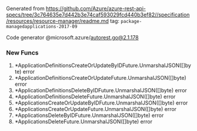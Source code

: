 Generated from https://github.com/Azure/azure-rest-api-specs/tree/3c764635e7d442b3e74caf593029fcd440b3ef82//specification/resources/resource-manager/readme.md tag: `package-managedapplications-2017-09`

Code generator @microsoft.azure/autorest.go@2.1.178


### New Funcs

1. *ApplicationDefinitionsCreateOrUpdateByIDFuture.UnmarshalJSON([]byte) error
1. *ApplicationDefinitionsCreateOrUpdateFuture.UnmarshalJSON([]byte) error
1. *ApplicationDefinitionsDeleteByIDFuture.UnmarshalJSON([]byte) error
1. *ApplicationDefinitionsDeleteFuture.UnmarshalJSON([]byte) error
1. *ApplicationsCreateOrUpdateByIDFuture.UnmarshalJSON([]byte) error
1. *ApplicationsCreateOrUpdateFuture.UnmarshalJSON([]byte) error
1. *ApplicationsDeleteByIDFuture.UnmarshalJSON([]byte) error
1. *ApplicationsDeleteFuture.UnmarshalJSON([]byte) error
